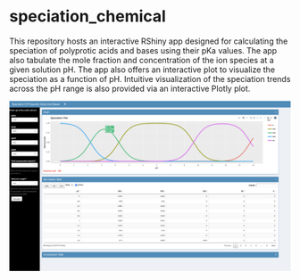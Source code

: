# speciation_chemical
This repository hosts an interactive RShiny app designed for calculating the speciation of polyprotic acids and bases using their pKa values. The app also tabulate the mole fraction and concentration of the ion species at a given solution pH. 
The app also offers an interactive plot to visualize the speciation as a function of pH. Intuitive visualization of the speciation trends across the pH range is also provided via an interactive Plotly plot. 

<img src="images/speciation_app.png">





